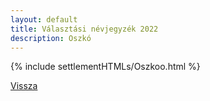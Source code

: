 ```yaml
---
layout: default
title: Választási névjegyzék 2022
description: Oszkó
---
```


{% include settlementHTMLs/Oszkoo.html %}

[Vissza](../)